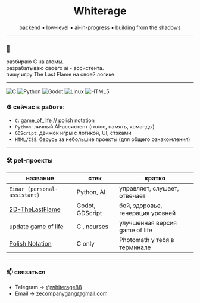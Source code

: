 <h1 align="center">Whiterage</h1>
<p align="center">
  backend • low-level • ai-in-progress • building from the shadows
</p>

---

### 🧠
  
разбираю C на атомы.  
разрабатываю своего ai - ассистента.  
пишу игру The Last Flame на своей логике.

---

![C](https://img.shields.io/badge/-C-333?style=for-the-badge&logo=c&logoColor=white)
![Python](https://img.shields.io/badge/-Python-333?style=for-the-badge&logo=python)
![Godot](https://img.shields.io/badge/-Godot-333?style=for-the-badge&logo=godot-engine)
![Linux](https://img.shields.io/badge/-Linux-333?style=for-the-badge&logo=linux)
![HTML5](https://img.shields.io/badge/-HTML5-333?style=for-the-badge&logo=html5&logoColor=white)


### ⚙️ сейчас в работе:

- `C`: game_of_life // polish notation
- `Python`: личный AI-ассистент (голос, память, команды)
- `GDScript`: движок игры с логикой, UI, стэками
- `HTML/CSS`: берусь за небольшие проекты (для общего ознакомления)

---

### 🛠 pet-проекты

| название        | стек            | кратко                            |
|-----------------|------------------|-----------------------------------|
| `Einar (personal-assistant)` | Python, AI      | управляет, слушает, отвечает       |
| [2D-TheLastFlame](https://github.com/whiterage/The-Last-Flame)    | Godot, GDScript | бой, здоровье, генерация уровней  |
| [update game of life](https://github.com/whiterage/game_of_life) | C  , ncurses             | улучшенная версия game of life   |
| [Polish Notation](https://github.com/whiterage/rpn-engine-c) | C only | Photomath у тебя в терминале |

---

### 📫 связаться

- Telegram → [@whiterage88](https://t.me/whiterage88)
- Email → zecompanygang@gmail.com

<!--
**whiterage/whiterage** is a ✨ _special_ ✨ repository because its `README.md` (this file) appears on your GitHub profile.

Here are some ideas to get you started:

- 🔭 I’m currently working on ...
- 🌱 I’m currently learning ...
- 👯 I’m looking to collaborate on ...
- 🤔 I’m looking for help with ...
- 💬 Ask me about ...
- 📫 How to reach me: ...
- 😄 Pronouns: ...
- ⚡ Fun fact: ...
-->
